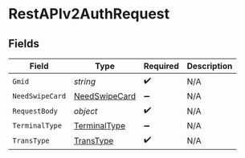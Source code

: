 # RestAPIv2AuthRequest


## Fields

| Field                                                 | Type                                                  | Required                                              | Description                                           |
| ----------------------------------------------------- | ----------------------------------------------------- | ----------------------------------------------------- | ----------------------------------------------------- |
| `Gmid`                                                | *string*                                              | :heavy_check_mark:                                    | N/A                                                   |
| `NeedSwipeCard`                                       | [NeedSwipeCard](../../Models/Shared/NeedSwipeCard.md) | :heavy_minus_sign:                                    | N/A                                                   |
| `RequestBody`                                         | *object*                                              | :heavy_check_mark:                                    | N/A                                                   |
| `TerminalType`                                        | [TerminalType](../../Models/Shared/TerminalType.md)   | :heavy_minus_sign:                                    | N/A                                                   |
| `TransType`                                           | [TransType](../../Models/Shared/TransType.md)         | :heavy_check_mark:                                    | N/A                                                   |